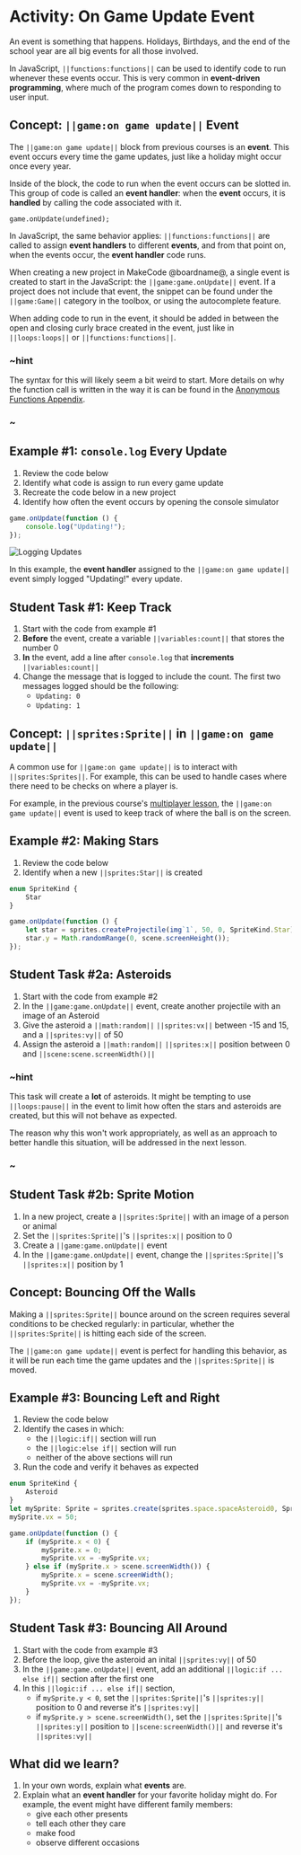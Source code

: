 # Activity: On Game Update Event

An event is something that happens. Holidays, Birthdays, and the end of the school year are all big events for all those involved.

In JavaScript, ``||functions:functions||`` can be used to identify code to run whenever these events occur. This is very common in **event-driven programming**, where much of the program comes down to responding to user input.

## Concept: ``||game:on game update||`` Event

The ``||game:on game update||`` block from previous courses is an **event**. This event occurs every time the game updates, just like a holiday might occur once every year.

Inside of the block, the code to run when the event occurs can be slotted in. This group of code is called an **event handler**: when the **event** occurs, it is **handled** by calling the code associated with it.

```sig
game.onUpdate(undefined);
```

In JavaScript, the same behavior applies: ``||functions:functions||`` are called to assign **event handlers** to different **events**, and from that point on, when the events occur, the **event handler** code runs.

When creating a new project in MakeCode @boardname@, a single event is created to start in the JavaScript: the ``||game:game.onUpdate||`` event. If a project does not include that event, the snippet can be found under the ``||game:Game||`` category in the toolbox, or using the autocomplete feature.

When adding code to run in the event, it should be added in between the open and closing curly brace created in the event, just like in ``||loops:loops||`` or ``||functions:functions||``.

### ~hint

The syntax for this will likely seem a bit weird to start. More details on why the function call is written in the way it is can be found in the [Anonymous Functions Appendix](/courses/csintro3/appendix/anonymous).

### ~

## Example #1: ``console.log`` Every Update

1. Review the code below
2. Identify what code is assign to run every game update
3. Recreate the code below in a new project
4. Identify how often the event occurs by opening the console simulator

```typescript
game.onUpdate(function () {
    console.log("Updating!");
});
```

![Logging Updates](/static/courses/csintro3/events/logging-update.gif)

In this example, the **event handler** assigned to the ``||game:on game update||`` event simply logged "Updating!" every update.

## Student Task #1: Keep Track

1. Start with the code from example #1
2. **Before** the event, create a variable ``||variables:count||`` that stores the number 0
3. **In** the event, add a line after ``console.log`` that **increments** ``||variables:count||``
4. Change the message that is logged to include the count. The first two messages logged should be the following:
    * ``Updating: 0``
    * ``Updating: 1``

## Concept: ``||sprites:Sprite||`` in ``||game:on game update||``

A common use for ``||game:on game update||`` is to interact with ``||sprites:Sprites||``. For example, this can be used to handle cases where there need to be checks on where a player is.

For example, in the previous course's [multiplayer lesson](/courses/csintro2/logic/multiplayer), the ``||game:on game update||`` event is used to keep track of where the ball is on the screen.

## Example #2: Making Stars

1. Review the code below
2. Identify when a new ``||sprites:Star||`` is created

```typescript
enum SpriteKind {
    Star
}

game.onUpdate(function () {
    let star = sprites.createProjectile(img`1`, 50, 0, SpriteKind.Star);
    star.y = Math.randomRange(0, scene.screenHeight());
});
```

## Student Task #2a: Asteroids

1. Start with the code from example #2
2. In the ``||game:game.onUpdate||`` event, create another projectile with an image of an Asteroid
3. Give the asteroid a ``||math:random||`` ``||sprites:vx||`` between -15 and 15, and a ``||sprites:vy||`` of 50
4. Assign the asteroid a ``||math:random||`` ``||sprites:x||`` position between 0 and ``||scene:scene.screenWidth()||``

### ~hint

This task will create a **lot** of asteroids. It might be tempting to use ``||loops:pause||`` in the event to limit how often the stars and asteroids are created, but this will not behave as expected.

The reason why this won't work appropriately, as well as an approach to better handle this situation, will be addressed in the next lesson.

### ~

## Student Task #2b: Sprite Motion

1. In a new project, create a ``||sprites:Sprite||`` with an image of a person or animal
2. Set the ``||sprites:Sprite||``'s ``||sprites:x||`` position to 0
3. Create a ``||game:game.onUpdate||`` event
4. In the ``||game:game.onUpdate||`` event, change the ``||sprites:Sprite||``'s ``||sprites:x||`` position by 1

## Concept: Bouncing Off the Walls

Making a ``||sprites:Sprite||`` bounce around on the screen requires several conditions to be checked regularly: in particular, whether the ``||sprites:Sprite||`` is hitting each side of the screen.

The ``||game:on game update||`` event is perfect for handling this behavior, as it will be run each time the game updates and the ``||sprites:Sprite||`` is moved.

## Example #3: Bouncing Left and Right

1. Review the code below
2. Identify the cases in which:
    * the ``||logic:if||`` section will run
    * the ``||logic:else if||`` section will run
    * neither of the above sections will run
3. Run the code and verify it behaves as expected

```typescript
enum SpriteKind {
    Asteroid
}
let mySprite: Sprite = sprites.create(sprites.space.spaceAsteroid0, SpriteKind.Asteroid);
mySprite.vx = 50;

game.onUpdate(function () {
    if (mySprite.x < 0) {
        mySprite.x = 0;
        mySprite.vx = -mySprite.vx;
    } else if (mySprite.x > scene.screenWidth()) {
        mySprite.x = scene.screenWidth();
        mySprite.vx = -mySprite.vx;
    }
});
```

## Student Task #3: Bouncing All Around

1. Start with the code from example #3
2. Before the loop, give the asteroid an inital ``||sprites:vy||`` of 50
3. In the ``||game:game.onUpdate||`` event, add an additional ``||logic:if ... else if||`` section after the first one
4. In this ``||logic:if ... else if||`` section, 
    * if ``mySprite.y < 0``, set the ``||sprites:Sprite||``'s ``||sprites:y||`` position to 0 and reverse it's ``||sprites:vy||``
    * if ``mySprite.y > scene.screenWidth()``, set the ``||sprites:Sprite||``'s ``||sprites:y||`` position to ``||scene:screenWidth()||`` and reverse it's ``||sprites:vy||``

## What did we learn?

1. In your own words, explain what **events** are.
2. Explain what an **event handler** for your favorite holiday might do. For example, the event might have different family members:
    * give each other presents
    * tell each other they care
    * make food
    * observe different occasions
